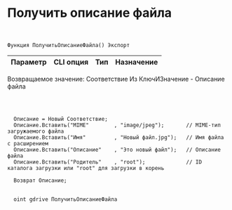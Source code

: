 ﻿---
sidebar_position: 10
---

# Получить описание файла 



<br/>


`Функция ПолучитьОписаниеФайла() Экспорт`

  | Параметр | CLI опция | Тип | Назначение |
  |-|-|-|-|

  
  Возвращаемое значение:   Соответствие Из КлючИЗначение - Описание файла

<br/>




```bsl title="Пример кода"
  
  Описание = Новый Соответствие;
  Описание.Вставить("MIME"        , "image/jpeg");       // MIME-тип загружаемого файла
  Описание.Вставить("Имя"         , "Новый файл.jpg");   // Имя файла с расширением
  Описание.Вставить("Описание"    , "Это новый файл");   // Описание файла
  Описание.Вставить("Родитель"    , "root");             // ID каталога загрузки или "root" для загрузки в корень
  
  Возврат Описание;
```
	


```sh title="Пример команды CLI"
    
  oint gdrive ПолучитьОписаниеФайла

```


